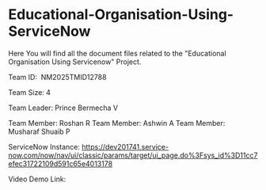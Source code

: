 # Educational-Organisation-Using-ServiceNow

Here You will find all the document files related to the "Educational Organisation Using Servicenow" Project.

Team ID:  NM2025TMID12788

Team Size: 4

Team Leader: Prince Bermecha V

Team Member: Roshan R
Team Member: Ashwin A
Team Member: Musharaf Shuaib P

ServiceNow Instance: 
https://dev201741.service-now.com/now/nav/ui/classic/params/target/ui_page.do%3Fsys_id%3D11cc7efec31722109d591c65e4013178

Video Demo Link: 
